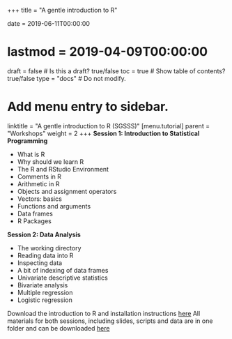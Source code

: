 +++
title = "A gentle introduction to R"

date = 2019-06-11T00:00:00
# lastmod = 2019-04-09T00:00:00

draft = false  # Is this a draft? true/false
toc = true  # Show table of contents? true/false
type = "docs"  # Do not modify.

# Add menu entry to sidebar.
linktitle = "A gentle introduction to R (SGSSS)"
[menu.tutorial]
  parent = "Workshops"
  weight = 2
+++
**Session 1: Introduction to Statistical Programming**  

 *  What is R  
 *  Why should we learn R  
 *  The R and RStudio Environment  
 *  Comments in R   
 *  Arithmetic in R    
 *  Objects and assignment operators  
 *  Vectors: basics  
 *  Functions and arguments  
 *  Data frames  
 *  R Packages  

**Session 2: Data Analysis**  

 *  The working directory  
 *  Reading data into R  
 *  Inspecting data  
 *  A bit of indexing of data frames  
 *  Univariate descriptive statistics  
 *  Bivariate analysis  
 *  Multiple regression  
 *  Logistic regression  
 
Download the introduction to R and installation instructions [here](https://simonajsimona.com/training/Intro_to_R_and_Installation_Guide.pdf) 
All materials for both sessions, including slides, scripts and data are in one folder and can be downloaded [here](https://simonajsimona.com/training/Intro_to_R.zip)
